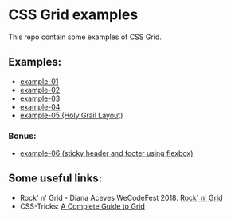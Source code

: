 # CSS Grid examples

This repo contain some examples of CSS Grid.

## Examples:
* [example-01](./example-01/example-01.html)
* [example-02](./example-02/example-02.html)
* [example-03](./example-03/example-03.html)
* [example-04](./example-04/example-04.html)
* [example-05 (Holy Grail Layout)](./example-05/example-05.html)

### Bonus:
* [example-06 (sticky header and footer using flexbox)](./example-06/example-06.html)


## Some useful links:
* Rock' n' Grid - Diana Aceves WeCodeFest 2018. [Rock' n' Grid](https://www.youtube.com/watch?v=p7oXrr9yjXY)
* CSS-Tricks: [A Complete Guide to Grid](https://css-tricks.com/snippets/css/complete-guide-grid/)